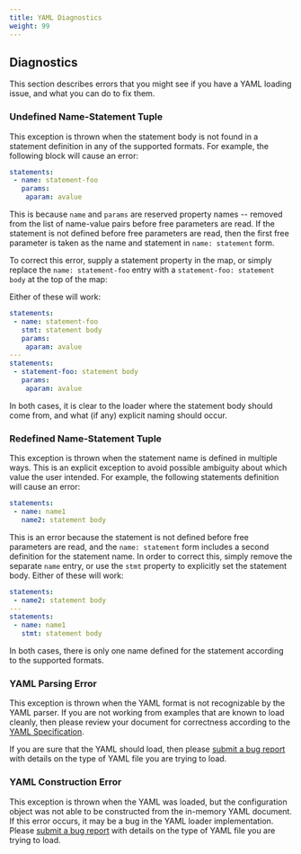 ```yaml
---
title: YAML Diagnostics
weight: 99
---
```


## Diagnostics

This section describes errors that you might see if you have a YAML loading issue, and what you can do to fix them.

### Undefined Name-Statement Tuple

This exception is thrown when the statement body is not found in a statement definition in any of the supported formats.
For example, the following block will cause an error:

```yaml
statements:
 - name: statement-foo
   params:
    aparam: avalue
```

This is because `name` and `params` are reserved property names -- removed from the list of name-value pairs before free
parameters are read. If the statement is not defined before free parameters are read, then the first free parameter is
taken as the name and statement in `name: statement` form.

To correct this error, supply a statement property in the map, or simply replace the `name: statement-foo` entry with a
`statement-foo: statement body` at the top of the map:

Either of these will work:

```yaml
statements:
 - name: statement-foo
   stmt: statement body
   params:
    aparam: avalue
---
statements:
 - statement-foo: statement body
   params:
    aparam: avalue
```

In both cases, it is clear to the loader where the statement body should come from, and what (if any) explicit naming
should occur.

### Redefined Name-Statement Tuple

This exception is thrown when the statement name is defined in multiple ways. This is an explicit exception to avoid
possible ambiguity about which value the user intended. For example, the following statements definition will cause an
error:

```yaml
statements:
 - name: name1
   name2: statement body
```

This is an error because the statement is not defined before free parameters are read, and the `name: statement` form
includes a second definition for the statement name. In order to correct this, simply remove the separate `name` entry,
or use the `stmt` property to explicitly set the statement body. Either of these will work:

```yaml
statements:
 - name2: statement body
---
statements:
 - name: name1
   stmt: statement body
```

In both cases, there is only one name defined for the statement according to the supported formats.

### YAML Parsing Error

This exception is thrown when the YAML format is not recognizable by the YAML parser. If you are not working from
examples that are known to load cleanly, then please review your document for correctness according to the
[YAML Specification]().

If you are sure that the YAML should load, then please
[submit a bug report](https://github.com/engineblock/engineblock/issues/new?labels=bug) with details on the type of YAML
file you are trying to load.

### YAML Construction Error

This exception is thrown when the YAML was loaded, but the configuration object was not able to be constructed from the
in-memory YAML document. If this error occurs, it may be a bug in the YAML loader implementation. Please
[submit a bug report](https://github.com/engineblock/engineblock/issues/new?labels=bug) with details on the type of YAML
file you are trying to load.

